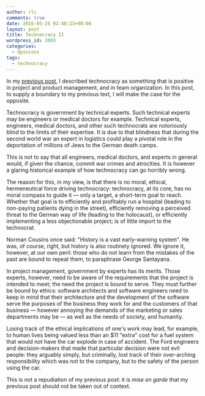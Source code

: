 ```yaml
---
author: rlc
comments: true
date: 2016-05-25 02:48:23+00:00
layout: post
title: Technocracy II
wordpress_id: 3893
categories:
  - Opinions
tags:
  - technocracy
---
```


In my [previous post](/blog/2016/05/technocracy/), I described technocracy as something that is positive in project and product management, and in team organization. In this post, to supply a boundary to my previous text, I will make the case for the opposite.

<!--more-->

Technocracy is government by technical experts. Such technical experts may be engineers or medical doctors for example. Technical experts, engineers, medical doctors, and other such technocrats are notoriously blind to the limits of their expertise. It is due to that blindness that during the second world war an expert in logistics could play a pivotal role in the deportation of millions of Jews to the German death camps.

This is not to say that all engineers, medical doctors, and experts in general would, if given the chance, commit war crimes and atrocities. It is however a glaring historical example of how technocracy can go horribly wrong.

The reason for this, in my view, is that there is no moral, ethical, hermeneutical force driving technocracy: technocracy, at its core, has no moral compass to guide it — only a target, a short-term goal to reach. Whether that goal is to efficiently and profitably run a hospital (leading to non-paying patients dying in the street), efficiently removing a perceived threat to the German way of life (leading to the holocaust), or efficiently implementing a less objectionable project; is of little import to the technocrat.

Norman Cousins once said: "History is a vast early-warning system". He was, of course, right, but history is also routinely ignored. We ignore it, however, at our own peril: those who do not learn from the mistakes of the past are bound to repeat them, to paraphrase George Santayana.

In project management, government by experts has its merits. Those experts, however, need to be aware of the requirements that the project is intended to meet; the need the project is bound to serve. They must further be bound by ethics: software architects and software engineers need to keep in mind that their architecture and the development of the software serve the purposes of the business they work for and the customers of that business — however annoying the demands of the marketing or sales departments may be — as well as the needs of society, and humanity.

Losing track of the ethical implications of one's work may lead, for example, to human lives being valued less than an $11 "extra" cost for a fuel system that would not have the car explode in case of accident. The Ford engineers and decision-makers that made that particular decision were not evil people: they arguably simply, but criminally, lost track of their over-arching responsibility which was not to the company, but to the safety of the person using the car.

This is not a repudiation of my previous post: it is _mise en garde_ that my previous post should not be taken out of context.
